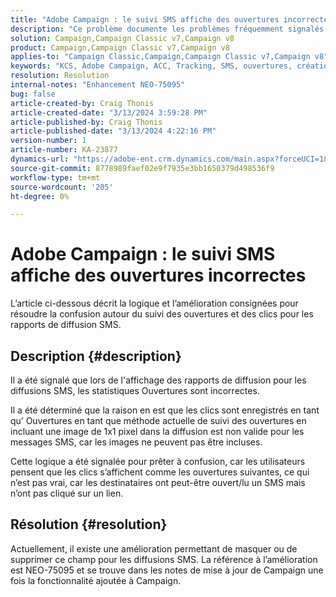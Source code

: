 ```yaml
---
title: "Adobe Campaign : le suivi SMS affiche des ouvertures incorrectes"
description: "Ce problème documente les problèmes fréquemment signalés avec le suivi de diffusion SMS affichant des ouvertures incorrectes dans les rapports de diffusion"
solution: Campaign,Campaign Classic v7,Campaign v8
product: Campaign,Campaign Classic v7,Campaign v8
applies-to: "Campaign Classic,Campaign,Campaign Classic v7,Campaign v8"
keywords: "KCS, Adobe Campaign, ACC, Tracking, SMS, ouvertures, création de rapports"
resolution: Resolution
internal-notes: "Enhancement NEO-75095"
bug: false
article-created-by: Craig Thonis
article-created-date: "3/13/2024 3:59:28 PM"
article-published-by: Craig Thonis
article-published-date: "3/13/2024 4:22:16 PM"
version-number: 1
article-number: KA-23877
dynamics-url: "https://adobe-ent.crm.dynamics.com/main.aspx?forceUCI=1&pagetype=entityrecord&etn=knowledgearticle&id=5b0416a9-52e1-ee11-904d-6045bd006079"
source-git-commit: 8778989faef02e9f7935e3bb1650379d498536f9
workflow-type: tm+mt
source-wordcount: '205'
ht-degree: 0%

---
```


# Adobe Campaign : le suivi SMS affiche des ouvertures incorrectes


L’article ci-dessous décrit la logique et l’amélioration consignées pour résoudre la confusion autour du suivi des ouvertures et des clics pour les rapports de diffusion SMS.

## Description {#description}


Il a été signalé que lors de l&#39;affichage des rapports de diffusion pour les diffusions SMS, les statistiques Ouvertures sont incorrectes.

Il a été déterminé que la raison en est que les clics sont enregistrés en tant qu’ Ouvertures en tant que méthode actuelle de suivi des ouvertures en incluant une image de 1x1 pixel dans la diffusion est non valide pour les messages SMS, car les images ne peuvent pas être incluses.

Cette logique a été signalée pour prêter à confusion, car les utilisateurs pensent que les clics s’affichent comme les ouvertures suivantes, ce qui n’est pas vrai, car les destinataires ont peut-être ouvert/lu un SMS mais n’ont pas cliqué sur un lien.


## Résolution {#resolution}


Actuellement, il existe une amélioration permettant de masquer ou de supprimer ce champ pour les diffusions SMS. La référence à l’amélioration est NEO-75095 et se trouve dans les notes de mise à jour de Campaign une fois la fonctionnalité ajoutée à Campaign.
